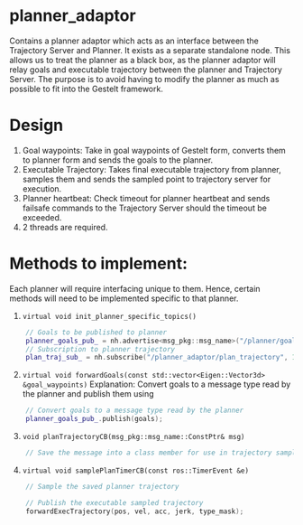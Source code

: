 # planner_adaptor
Contains a planner adaptor which acts as an interface between the Trajectory Server and Planner. It exists as a separate standalone node. 
This allows us to treat the planner as a black box, as the planner adaptor will relay goals and executable trajectory between the planner and Trajectory Server. The purpose is to avoid having to modify the planner as much as possible to fit into the Gestelt framework.

# Design
1. Goal waypoints: Take in goal waypoints of Gestelt form, converts them to planner form and sends the goals to the planner.
2. Executable Trajectory: Takes final executable trajectory from planner, samples them and sends the sampled point to trajectory server for execution.
3. Planner heartbeat: Check timeout for planner heartbeat and sends failsafe commands to the Trajectory Server should the timeout be exceeded.
4. 2 threads are required.

# Methods to implement:
Each planner will require interfacing unique to them. Hence, certain methods will need to be implemented specific to that planner.

1. `virtual void init_planner_specific_topics()`
```c++
    // Goals to be published to planner
    planner_goals_pub_ = nh.advertise<msg_pkg::msg_name>("/planner/goals", 5); 
    // Subscription to planner trajectory
    plan_traj_sub_ = nh.subscribe("/planner_adaptor/plan_trajectory", 10, &PlannerAdaptor::planTrajectoryCB, this); 
```

2. `virtual void forwardGoals(const std::vector<Eigen::Vector3d> &goal_waypoints)`
Explanation: Convert goals to a message type read by the planner and publish them using 
```c++
    // Convert goals to a message type read by the planner
    planner_goals_pub_.publish(goals);
```

3. `void planTrajectoryCB(msg_pkg::msg_name::ConstPtr& msg)`
```c++
    // Save the message into a class member for use in trajectory sampling timer callback
```

4. `virtual void samplePlanTimerCB(const ros::TimerEvent &e)`
```c++
    // Sample the saved planner trajectory 

    // Publish the executable sampled trajectory
    forwardExecTrajectory(pos, vel, acc, jerk, type_mask);
```




